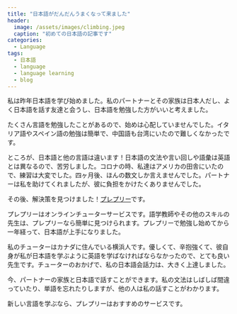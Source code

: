 ```yaml
---
title: "日本語がだんだんうまくなって来ました"
header:
  image: /assets/images/climbing.jpeg
  caption: "初めての日本語の記事です"
categories:
  - Language
tags:
  - 日本語
  - language
  - language learning
  - blog
---
```


私は昨年日本語を学び始めました。私のパートナーとその家族は日本人だし、よく日本語を話す友達と会うし、日本語を勉強した方がいいと考えました。

たくさん言語を勉強したことがあるので、始めは心配していませんでした。イタリア語やスペイン語の勉強は簡単で、中国語も台湾にいたので難しくなかったです。

ところが、日本語と他の言語は違います！日本語の文法や言い回しや語彙は英語とは異なるので、苦労しました。コロナの時、私達はアメリカの田舎にいたので、練習は大変でした。四ヶ月後、ほんの数文しか言えませんでした。パートナーは私を助けてくれましたが、彼に負担をかけたくありませんでした。

その後、解決策を見つけました！[プレプリー](https://preply.com/en/?pref=MTU2OTIxNQ==)です。

プレプリーはオンラインチューターサービスです。語学教師やその他のスキルの先生は、プレプリーなら簡単に見つけられます。プレプリーで勉強し始めてから一年経って、日本語が上手になりました。

私のチューターはカナダに住んでいる横浜人です。優しくて、辛抱強くて、彼自身が私が日本語を学ぶように英語を学ばなければならなかったので、とても良い先生です。チューターのおかげで、私の日本語会話力は、大きく上達しました。

今、パートナーの家族と日本語で話すことができます。私の文法はしばしば間違っていたり、単語を忘れたりしますが、他の人は私の話すことがわかります。

新しい言語を学ぶなら、プレプリーはおすすめのサービスです。